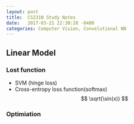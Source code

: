 ```yaml
---
layout: post
title:  CS231N Study Notes
date:   2017-03-21 22:30:28 -0400
categories: Computer Vision, Convelutional NN
---
```


## Linear Model

### Lost function
* SVM (hinge loss)
* Cross-entropy loss function(softmax)
$$ \sqrt(\sin(x)) $$
### Optimiation
    